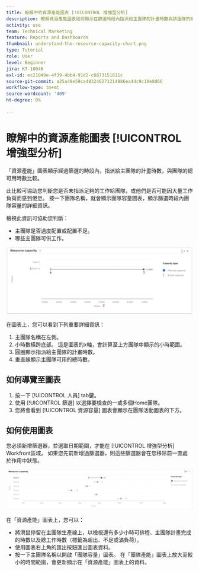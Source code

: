 ```yaml
---
title: 瞭解中的資源產能圖表 [!UICONTROL 增強型分析]
description: 瞭解資源產能圖表如何顯示在篩選時段內指派給主團隊的計畫時數與該團隊的總可用時數相比較。
activity: use
team: Technical Marketing
feature: Reports and Dashboards
thumbnail: understand-the-resource-capacity-chart.png
type: Tutorial
role: User
level: Beginner
jira: KT-10046
exl-id: ec21049e-4f39-4bb4-91d2-c8873151811c
source-git-commit: a25a49e59ca483246271214886ea4dc9c10e8d66
workflow-type: tm+mt
source-wordcount: '409'
ht-degree: 0%

---
```


# 瞭解中的資源產能圖表 [!UICONTROL 增強型分析]

「資源產能」圖表顯示經過篩選的時段內，指派給主團隊的計畫時數，與團隊的總可用時數比較。

此比較可協助您判斷您是否未指派足夠的工作給團隊，或他們是否可能因大量工作負荷而感到倦怠。 按一下團隊名稱，就會顯示團隊容量圖表，顯示篩選時段內團隊容量的詳細資訊。

檢視此資訊可協助您判斷：

* 主團隊是否過度配置或配置不足。
* 哪些主團隊可供工作。

![顯示資源容量圖表的影像，其區域數字如下方專案符號所述](assets/section-3-2.png)

在圖表上，您可以看到下列重要詳細資訊：

1. 主團隊名稱在左側。
1. 小時數橫跨底部。 這是圖表的x軸，會計算至上方團隊中顯示的小時範圍。
1. 圓圈顯示指派給主團隊的計畫時數。
1. 垂直線顯示主團隊可用的總時數。

## 如何導覽至圖表

1. 按一下 [!UICONTROL 人員] tab鍵。
1. 使用 [!UICONTROL 篩選] 以選擇要檢查的一或多個Home團隊。
1. 您將會看到 [!UICONTROL 資源容量] 圖表會顯示在團隊活動圖表的下方。

## 如何使用圖表

您必須新增篩選器，並選取日期範圍，才能在 [!UICONTROL 增強型分析] Workfront區域。 如果您先前新增過篩選器，則這些篩選器會在您移除前一直處於作用中狀態。

![顯示資源產能圖表的影像](assets/section-3-3.png)

在「資源產能」圖表上，您可以：

* 將滑鼠停留在主團隊生產線上，以檢視還有多少小時可排程、主團隊計畫完成的時數以及總工作時數（標籤為超出、不足或滿負荷）。
* 使用圖表右上角的匯出按鈕匯出圖表資料。
* 按一下主團隊名稱以開啟「團隊容量」圖表。 在「團隊產能」圖表上放大至較小的時間範圍，會更新顯示在「資源產能」圖表上的資料。
